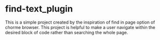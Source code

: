 # find-text_plugin
This is a simple project created by the inspiration of find in page option of chorme browser. This project is helpful to make a user navigate within the desired block of code rather than searching the whole page.
